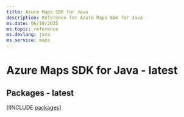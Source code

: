 ```yaml
---
title: Azure Maps SDK for Java
description: Reference for Azure Maps SDK for Java
ms.date: 06/19/2025
ms.topic: reference
ms.devlang: java
ms.service: maps
---
```

# Azure Maps SDK for Java - latest
## Packages - latest
[!INCLUDE [packages](maps-index.md)]